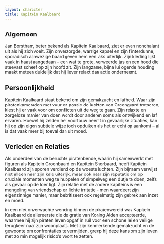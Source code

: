 ```yaml
---
layout: character
title: Kapitein Kaalbaard
---
```


## Algemeen
Jan Borstham, beter bekend als Kapitein Kaalbaard, ziet er even nonchalant uit als hij zich voelt. Zijn onverzorgde, warrige kapsel en zijn flinterdunne, sporadisch aanwezige baard geven hem een laks uiterlijk. Zijn kleding lijkt vaak in haast aangedaan – een wat te grote, verweerde jas en een hoed die steevast scheef op zijn hoofd zit. Zijn langzame, bijna lui ogende houding maakt meteen duidelijk dat hij liever relaxt dan actie onderneemt.

## Persoonlijkheid

Kapitein Kaalbaard staat bekend om zijn gemakzucht en lafheid. Waar zijn piratenkameraden met vuur en passie de luchten van Greenguard trotseren, kiest hij er vaak voor om conflicten uit de weg te gaan. Zijn relaxte en zorgeloze manier van doen wordt door anderen soms als ontwijkend en laf ervaren. Hoewel hij zelden het voortouw neemt in gevaarlijke situaties, kan hij op zijn eigen subtiele wijze toch opduiken als het er echt op aankomt – al is dat vaak meer bij toeval dan uit moed.

## Verleden en Relaties

Als onderdeel van de beruchte piratenbende, waarin hij samenwerkt met figuren als Kapitein Groenbaard en Kapitein Snorbaard, heeft Kapitein Kaalbaard zijn sporen verdiend op de woeste luchten. Zijn bijnaam verwijst niet alleen naar zijn kale uiterlijk, maar ook naar zijn reputatie om op cruciale momenten weg te huppelen of simpelweg een dutje te doen, zelfs als gevaar op de loer ligt. Zijn relatie met de andere kapiteins is een mengeling van vriendschap en lichte irritatie – men waardeert zijn eigenzinnige manier, maar bekritiseert ook regelmatig zijn gebrek aan inzet en moed.

In een niet onverwachte wending binnen de piratenwereld was Kapitein Kaalbaard de allereerste die de gratie van Koning Alden accepteerde, waarmee hij zijn piraten leven opgaf in ruil voor een schone lei en veilige terugkeer naar zijn woonplaats. Met zijn kenmerkende gemakzucht en de gewoonte om confrontaties te vermijden, greep hij deze kans om zijn leven met zo min mogelijk risico’s voort te zetten. 